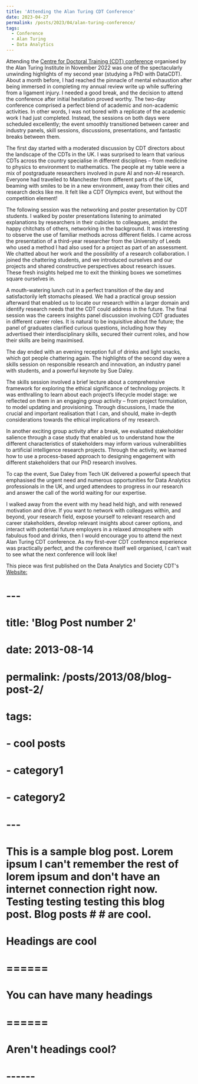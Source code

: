 ```yaml
---
title: 'Attending the Alan Turing CDT Conference'
date: 2023-04-27
permalink: /posts/2023/04/alan-turing-conference/
tags:
  - Conference
  - Alan Turing
  - Data Analytics
---
```


Attending the [Centre for Doctoral Training (CDT) conference](https://www.turing.ac.uk/events/cdt-conference) organised by the Alan Turing Institute in November 2022 was one of the spectacularly unwinding highlights of my second year (studying a PhD with DataCDT). About a month before, I had reached the pinnacle of mental exhaustion after being immersed in completing my annual review write up while suffering from a ligament injury. I needed a good break, and the decision to attend the conference after initial hesitation proved worthy. The two-day conference comprised a perfect blend of academic and non-academic activities. In other words, I was not bored with a replicate of the academic work I had just completed. Instead, the sessions on both days were scheduled excellently; the event smoothly transitioned between career and industry panels, skill sessions, discussions, presentations, and fantastic breaks between them.

The first day started with a moderated discussion by CDT directors about the landscape of the CDTs in the UK. I was surprised to learn that various CDTs across the country specialise in different disciplines – from medicine to physics to environment to mathematics. The people at my table were a mix of postgraduate researchers involved in pure AI and non-AI research. Everyone had travelled to Manchester from different parts of the UK, beaming with smiles to be in a new environment, away from their cities and research decks like me. It felt like a CDT Olympics event, but without the competition element!

The following session was the networking and poster presentation by CDT students. I walked by poster presentations listening to animated explanations by researchers in their cubicles to colleagues, amidst the happy chitchats of others, networking in the background. It was interesting to observe the use of familiar methods across different fields. I came across the presentation of a third-year researcher from the University of Leeds who used a method I had also used for a project as part of an assessment. We chatted about her work and the possibility of a research collaboration. I joined the chattering students, and we introduced ourselves and our projects and shared constructive perspectives about research issues. These fresh insights helped me to exit the thinking boxes we sometimes square ourselves in.

A mouth-watering lunch cut in a perfect transition of the day and satisfactorily left stomachs pleased. We had a practical group session afterward that enabled us to locate our research within a larger domain and identify research needs that the CDT could address in the future. The final session was the careers insights panel discussion involving CDT graduates in different career roles. It is natural to be inquisitive about the future; the panel of graduates clarified curious questions, including how they advertised their interdisciplinary skills, secured their current roles, and how their skills are being maximised.

The day ended with an evening reception full of drinks and light snacks, which got people chattering again. The highlights of the second day were a skills session on responsible research and innovation, an industry panel with students, and a powerful keynote by Sue Daley.

The skills session involved a brief lecture about a comprehensive framework for exploring the ethical significance of technology projects. It was enthralling to learn about each project’s lifecycle model stage: we reflected on them in an engaging group activity – from project formulation, to model updating and provisioning. Through discussions, I made the crucial and important realisation that I can, and should, make in-depth considerations towards the ethical implications of my research.

In another exciting group activity after a break, we evaluated stakeholder salience through a case study that enabled us to understand how the different characteristics of stakeholders may inform various vulnerabilities to artificial intelligence research projects. Through the activity, we learned how to use a process-based approach to designing engagement with different stakeholders that our PhD research involves.

To cap the event, Sue Daley from Tech UK delivered a powerful speech that emphasised the urgent need and numerous opportunities for Data Analytics professionals in the UK, and urged attendees to progress in our research and answer the call of the world waiting for our expertise.

I walked away from the event with my head held high, and with renewed motivation and drive. If you want to network with colleagues within, and beyond, your research field, expose yourself to relevant research and career stakeholders, develop relevant insights about career options, and interact with potential future employers in a relaxed atmosphere with fabulous food and drinks, then I would encourage you to attend the next Alan Turing CDT conference. As my first-ever CDT conference experience was practically perfect, and the conference itself well organised, I can’t wait to see what the next conference will look like!

This piece was first published on the Data Analytics and Society CDT's [Website:](https://datacdt.org/alan-turing-cdt-conference-success/)


# ---
# title: 'Blog Post number 2'
# date: 2013-08-14
# permalink: /posts/2013/08/blog-post-2/
# tags:
#   - cool posts
#   - category1
#   - category2
# ---

# This is a sample blog post. Lorem ipsum I can't remember the rest of lorem ipsum and don't have an internet connection right now. Testing testing testing this blog post. Blog posts # # are cool.

# Headings are cool
# ======

# You can have many headings
# ======

# Aren't headings cool?
# ------